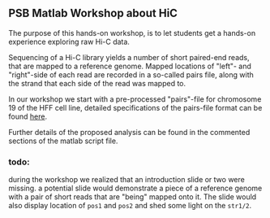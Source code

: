 ## PSB Matlab Workshop about HiC

The purpose of this hands-on workshop, is to let students get a hands-on experience exploring raw Hi-C data.

Sequencing of a Hi-C library yields a number of short paired-end reads, that are mapped to a reference genome.
Mapped locations of "left"- and "right"-side of each read are recorded in a so-called pairs file, along with the strand that each side of the read was mapped to.


In our workshop we start with a pre-processed "pairs"-file for chromosome 19 of the HFF cell line, detailed specifications of the pairs-file format can be found [here](https://github.com/4dn-dcic/pairix/blob/master/pairs_format_specification.md).


Further details of the proposed analysis can be found in the commented sections of the matlab script file.

### todo:
during the workshop we realized that an introduction slide or two were missing.
a potential slide would demonstrate a piece of a reference genome with a pair of short reads that are "being" mapped onto it.
The slide would also display location of `pos1` and `pos2` and shed some light on the `str1/2`.



